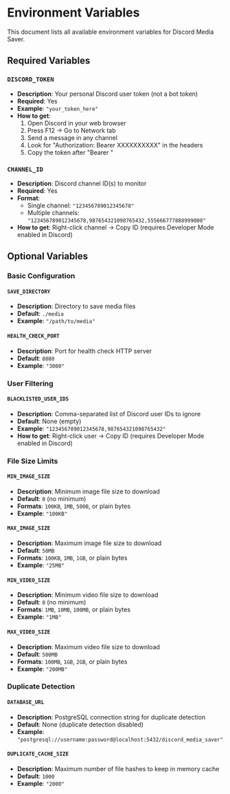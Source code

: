 # Environment Variables

This document lists all available environment variables for Discord Media Saver.

## Required Variables

### `DISCORD_TOKEN`
- **Description**: Your personal Discord user token (not a bot token)
- **Required**: Yes
- **Example**: `"your_token_here"`
- **How to get**: 
  1. Open Discord in your web browser
  2. Press F12 → Go to Network tab
  3. Send a message in any channel
  4. Look for "Authorization: Bearer XXXXXXXXXX" in the headers
  5. Copy the token after "Bearer "

### `CHANNEL_ID`
- **Description**: Discord channel ID(s) to monitor
- **Required**: Yes
- **Format**: 
  - Single channel: `"123456789012345678"`
  - Multiple channels: `"123456789012345678,987654321098765432,555666777888999000"`
- **How to get**: Right-click channel → Copy ID (requires Developer Mode enabled in Discord)

## Optional Variables

### Basic Configuration

#### `SAVE_DIRECTORY`
- **Description**: Directory to save media files
- **Default**: `./media`
- **Example**: `"/path/to/media"`

#### `HEALTH_CHECK_PORT`
- **Description**: Port for health check HTTP server
- **Default**: `8080`
- **Example**: `"3000"`

### User Filtering

#### `BLACKLISTED_USER_IDS`
- **Description**: Comma-separated list of Discord user IDs to ignore
- **Default**: None (empty)
- **Example**: `"123456789012345678,987654321098765432"`
- **How to get**: Right-click user → Copy ID (requires Developer Mode enabled in Discord)

### File Size Limits

#### `MIN_IMAGE_SIZE`
- **Description**: Minimum image file size to download
- **Default**: `0` (no minimum)
- **Formats**: `100KB`, `1MB`, `500B`, or plain bytes
- **Example**: `"100KB"`

#### `MAX_IMAGE_SIZE`
- **Description**: Maximum image file size to download
- **Default**: `50MB`
- **Formats**: `100KB`, `1MB`, `1GB`, or plain bytes
- **Example**: `"25MB"`

#### `MIN_VIDEO_SIZE`
- **Description**: Minimum video file size to download
- **Default**: `0` (no minimum)
- **Formats**: `1MB`, `10MB`, `100MB`, or plain bytes
- **Example**: `"1MB"`

#### `MAX_VIDEO_SIZE`
- **Description**: Maximum video file size to download
- **Default**: `500MB`
- **Formats**: `100MB`, `1GB`, `2GB`, or plain bytes
- **Example**: `"200MB"`

### Duplicate Detection

#### `DATABASE_URL`
- **Description**: PostgreSQL connection string for duplicate detection
- **Default**: None (duplicate detection disabled)
- **Example**: `"postgresql://username:password@localhost:5432/discord_media_saver"`

#### `DUPLICATE_CACHE_SIZE`
- **Description**: Maximum number of file hashes to keep in memory cache
- **Default**: `1000`
- **Example**: `"2000"`
